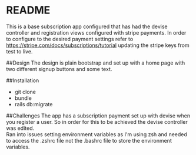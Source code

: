 # README

This is a base subscription app configured that has had the devise controller and registration views
configured with stripe payments. In order to configure to the desired payment settings refer to https://stripe.com/docs/subscriptions/tutorial updating the stripe keys from test to live.

##Design
The design is plain bootstrap and set up with a home page with two different signup buttons and some text.

##Installation
- git clone
- bundle
- rails db:migrate

##Challenges
The app has a subscription payment set up with devise when you register a user.
So in order for this to be achieved the devise controller was edited.  
Ran into issues setting environment variables as I'm using zsh and needed to access the .zshrc file not the .bashrc file to store the environment variables.
